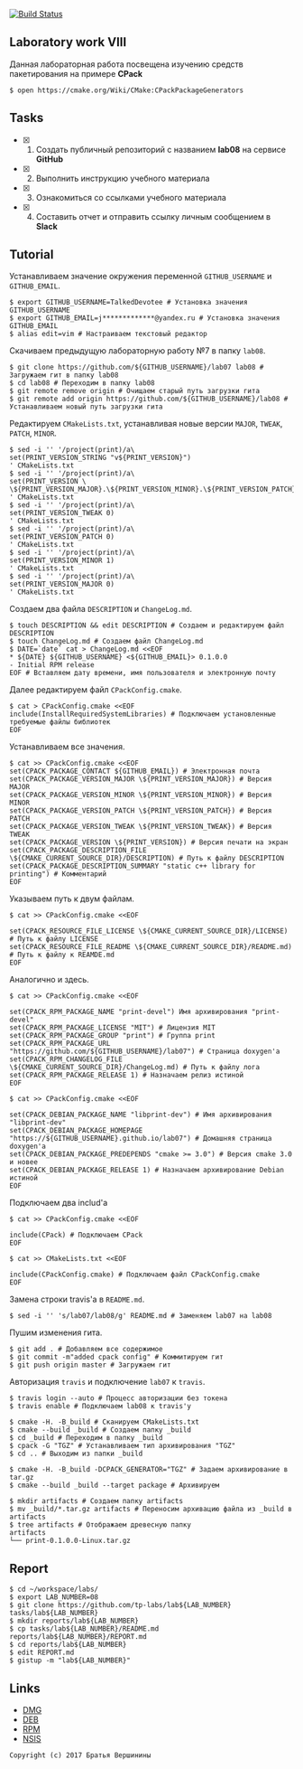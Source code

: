 [![Build Status](https://travis-ci.org/nex-7/lab08.svg?branch=master)](https://travis-ci.org/nex-7/lab08)

## Laboratory work VIII

Данная лабораторная работа посвещена изучению средств пакетирования на примере **CPack**

```ShellSession
$ open https://cmake.org/Wiki/CMake:CPackPackageGenerators
```

## Tasks

- [X] 1. Создать публичный репозиторий с названием **lab08** на сервисе **GitHub**
- [X] 2. Выполнить инструкцию учебного материала
- [X] 3. Ознакомиться со ссылками учебного материала
- [X] 4. Составить отчет и отправить ссылку личным сообщением в **Slack**

## Tutorial

Устанавливаем значение окружения переменной `GITHUB_USERNAME` и `GITHUB_EMAIL`.
```ShellSession
$ export GITHUB_USERNAME=TalkedDevotee # Установка значения GITHUB_USERNAME
$ export GITHUB_EMAIL=j*************@yandex.ru # Установка значения GITHUB_EMAIL
$ alias edit=vim # Настраиваем текстовый редактор
```

Скачиваем предыдущую лабораторную работу №7 в папку `lab08`.
```ShellSession
$ git clone https://github.com/${GITHUB_USERNAME}/lab07 lab08 # Загружаем гит в папку lab08
$ cd lab08 # Переходим в папку lab08
$ git remote remove origin # Очищаем старый путь загрузки гита
$ git remote add origin https://github.com/${GITHUB_USERNAME}/lab08 # Устанавливаем новый путь загрузки гита
```

Редактируем `CMakeLists.txt`, устанавливая новые версии `MAJOR`, `TWEAK`, `PATCH`, `MINOR`.
```ShellSession
$ sed -i '' '/project(print)/a\
set(PRINT_VERSION_STRING "v${PRINT_VERSION}")
' CMakeLists.txt
$ sed -i '' '/project(print)/a\
set(PRINT_VERSION \
\${PRINT_VERSION_MAJOR}.\${PRINT_VERSION_MINOR}.\${PRINT_VERSION_PATCH}.\${PRINT_VERSION_TWEAK})
' CMakeLists.txt
$ sed -i '' '/project(print)/a\
set(PRINT_VERSION_TWEAK 0)
' CMakeLists.txt
$ sed -i '' '/project(print)/a\
set(PRINT_VERSION_PATCH 0)
' CMakeLists.txt
$ sed -i '' '/project(print)/a\ 
set(PRINT_VERSION_MINOR 1)
' CMakeLists.txt
$ sed -i '' '/project(print)/a\ 
set(PRINT_VERSION_MAJOR 0)
' CMakeLists.txt
```

Создаем два файла `DESCRIPTION` и `ChangeLog.md`.
```ShellSession
$ touch DESCRIPTION && edit DESCRIPTION # Создаем и редактируем файл DESCRIPTION
$ touch ChangeLog.md # Создаем файл ChangeLog.md
$ DATE=`date` cat > ChangeLog.md <<EOF
* ${DATE} ${GITHUB_USERNAME} <${GITHUB_EMAIL}> 0.1.0.0
- Initial RPM release
EOF # Вставляем дату времени, имя пользователя и электронную почту
```

Далее редактируем файл `CPackConfig.cmake`.
```ShellSession
$ cat > CPackConfig.cmake <<EOF
include(InstallRequiredSystemLibraries) # Подключаем установленные требуемые файлы библиотек
EOF
```

Устанавливаем все значения.
```ShellSession
$ cat >> CPackConfig.cmake <<EOF
set(CPACK_PACKAGE_CONTACT ${GITHUB_EMAIL}) # Электронная почта
set(CPACK_PACKAGE_VERSION_MAJOR \${PRINT_VERSION_MAJOR}) # Версия MAJOR
set(CPACK_PACKAGE_VERSION_MINOR \${PRINT_VERSION_MINOR}) # Версия MINOR
set(CPACK_PACKAGE_VERSION_PATCH \${PRINT_VERSION_PATCH}) # Версия PATCH
set(CPACK_PACKAGE_VERSION_TWEAK \${PRINT_VERSION_TWEAK}) # Версия TWEAK
set(CPACK_PACKAGE_VERSION \${PRINT_VERSION}) # Версия печати на экран
set(CPACK_PACKAGE_DESCRIPTION_FILE \${CMAKE_CURRENT_SOURCE_DIR}/DESCRIPTION) # Путь к файлу DESCRIPTION
set(CPACK_PACKAGE_DESCRIPTION_SUMMARY "static c++ library for printing") # Комментарий
EOF
```

Указываем путь к двум файлам.
```ShellSession
$ cat >> CPackConfig.cmake <<EOF

set(CPACK_RESOURCE_FILE_LICENSE \${CMAKE_CURRENT_SOURCE_DIR}/LICENSE) # Путь к файлу LICENSE
set(CPACK_RESOURCE_FILE_README \${CMAKE_CURRENT_SOURCE_DIR}/README.md) # Путь к файлу к REAMDE.md
EOF
```

Аналогично и здесь.
```ShellSession
$ cat >> CPackConfig.cmake <<EOF

set(CPACK_RPM_PACKAGE_NAME "print-devel") Имя архивирования "print-devel"
set(CPACK_RPM_PACKAGE_LICENSE "MIT") # Лицензия MIT
set(CPACK_RPM_PACKAGE_GROUP "print") # Группа print
set(CPACK_RPM_PACKAGE_URL "https://github.com/${GITHUB_USERNAME}/lab07") # Страница doxygen'а
set(CPACK_RPM_CHANGELOG_FILE \${CMAKE_CURRENT_SOURCE_DIR}/ChangeLog.md) # Путь к файлу лога
set(CPACK_RPM_PACKAGE_RELEASE 1) # Назначаем релиз истиной
EOF
```

```ShellSession
$ cat >> CPackConfig.cmake <<EOF

set(CPACK_DEBIAN_PACKAGE_NAME "libprint-dev") # Имя архивирования "libprint-dev"
set(CPACK_DEBIAN_PACKAGE_HOMEPAGE "https://${GITHUB_USERNAME}.github.io/lab07") # Домашняя страница doxygen'а
set(CPACK_DEBIAN_PACKAGE_PREDEPENDS "cmake >= 3.0") # Версия cmake 3.0 и новее
set(CPACK_DEBIAN_PACKAGE_RELEASE 1) # Назначаем архивирование Debian истиной
EOF
```

Подключаем два includ'а
```ShellSession
$ cat >> CPackConfig.cmake <<EOF

include(CPack) # Подключаем CPack
EOF
```

```ShellSession
$ cat >> CMakeLists.txt <<EOF

include(CPackConfig.cmake) # Подключаем файл CPackConfig.cmake
EOF 
```

Замена строки travis'а в `README.md`.
```ShellSession
$ sed -i '' 's/lab07/lab08/g' README.md # Заменяем lab07 на lab08
```

Пушим изменения гита.
```ShellSession
$ git add . # Добавляем все содержимое
$ git commit -m"added cpack config" # Коммитируем гит
$ git push origin master # Загружаем гит
```

Авторизация `travis` и подключение `lab07` к `travis`.
```ShellSession
$ travis login --auto # Процесс авторизации без токена
$ travis enable # Подключаем lab08 к travis'у
```

```ShellSession
$ cmake -H. -B_build # Сканируем CMakeLists.txt
$ cmake --build _build # Создаем папку _build
$ cd _build # Переходим в папку _build
$ cpack -G "TGZ" # Устанавливаем тип архивирования "TGZ"
$ cd .. # Выходим из папки _build
```

```ShellSession
$ cmake -H. -B_build -DCPACK_GENERATOR="TGZ" # Задаем архивирование в tar.gz
$ cmake --build _build --target package # Архивируем
```

```ShellSession
$ mkdir artifacts # Создаем папку artifacts
$ mv _build/*.tar.gz artifacts # Переносим архивацию файла из _build в artifacts
$ tree artifacts # Отображаем древесную папку
artifacts
└── print-0.1.0.0-Linux.tar.gz
```

## Report

```ShellSession
$ cd ~/workspace/labs/
$ export LAB_NUMBER=08
$ git clone https://github.com/tp-labs/lab${LAB_NUMBER} tasks/lab${LAB_NUMBER}
$ mkdir reports/lab${LAB_NUMBER}
$ cp tasks/lab${LAB_NUMBER}/README.md reports/lab${LAB_NUMBER}/REPORT.md
$ cd reports/lab${LAB_NUMBER}
$ edit REPORT.md
$ gistup -m "lab${LAB_NUMBER}"
```

## Links

- [DMG](https://cmake.org/cmake/help/latest/module/CPackDMG.html)
- [DEB](https://cmake.org/cmake/help/latest/module/CPackDeb.html)
- [RPM](https://cmake.org/cmake/help/latest/module/CPackRPM.html)
- [NSIS](https://cmake.org/cmake/help/latest/module/CPackNSIS.html)

```
Copyright (c) 2017 Братья Вершинины
```
